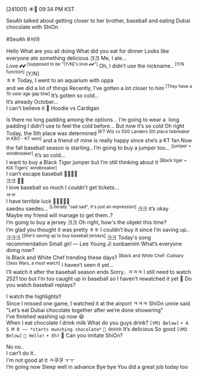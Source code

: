 
[241001] ☀️💭 09:34 PM KST

SeoAh talked about getting closer to her brother, baseball and eating Dubai chocolate with ShiOn

#SeoAh #서아


Hello 
What are you all doing
What did you eat for dinner
Looks like everyone ate something delicious
크크
Me, I ate...  
Love 💕💕  <sup>[supposed to be "[Y/N]'s love 💕💕"]</sup>
Oh, I didn’t use the nickname.. <sup>[Y/N function]</sup> 
[Y/N]  
ㅎㅎ
Today, I went to an aquarium with oppa  
and we did a lot of things
Recently, I’ve gotten a lot closer to him <sup>[They have a 10-year age gap btw]</sup>
It’s gotten so cold...  
It’s already October...  
I can't believe it
🌊 Hoodie vs Cardigan

Is there no long padding among the options... 
I'm going to wear a  long padding
I didn’t use to feel the cold before...
But now it’s so cold
Oh right
Today, the 5th place was determined <sup>[KT Wiz vs SSG Landers 5th place tiebreaker in KBO - KT won]</sup>
and a friend of mine is really happy since she’s a KT fan
Now the fall baseball season is starting..
I’m going to buy a jumper too... <sup>[jumper = windbreaker]</sup>
It’s so cold...  
I want to buy a Black Tiger jumper but I’m still thinking about it <sup>[Black tiger = KIA Tigers' windbreaker]</sup>  
I can’t escape baseball 🫠🫠🫠🫠  
크크 🥰🥰  
I love baseball so much 
I couldn’t get tickets...  
ㅠㅠ  
I have terrible luck 💩💩💩💩💩  
saedeu saedeu… <sup>[Literally "sad sad", It's just an expression]</sup>
크크 it’s okay  
Maybe my friend will manage to get them..?  
I’m going to buy a jersey
크크
Oh right, how's the objekt this time?  
I’m glad you thought it was pretty ㅎㅎ
I couldn’t buy it since I’m saving up.. 크크크 <sup>[She's saving up to buy baseball jerseys]</sup>
크크
Today's song recommendation
Small girl — Lee Young Ji sunbaenim
What’s everyone doing now?  
Is Black and White Chef trending these days?  <sup>[Black and White Chef: Culinary Class Wars, a must watch]</sup>
I haven’t seen it yet...  
I’ll watch it after the baseball season ends 
Sorry.. ㅋㅋㅋ
I still need to watch 2521 too
but I’m too caught up in baseball
so I haven’t rewatched it yet
🌊 Do you watch baseball replays?

I watch the highlights!!  
Since I missed one game, I watched it at the airport ㅋㅋㅋ
ShiOn unnie said "Let’s eat Dubai chocolate together after we’re done showering"  
I’ve finished washing up now 😆  
When I eat chocolate
I drink milk 
What do you guys drink? 
`[VM1 Below]`
`☀️ A S M R ~~ *starts munching chocolate*` 
`🍞 Ohhhh`
It’s delicious
So good
`[VM2 Below]`
`🍞 Hello!`
`☀️ Eh?`
🌊 Can you imitate ShiOn?

No no..  
I can’t do it..  
I'm not good at it
ㅋ쿠쿠 ㅜㅜ  
I’m going now
Sleep well in advance
Bye bye
You did a great job today too